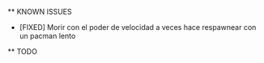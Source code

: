 ** KNOWN ISSUES

+ [FIXED] Morir con el poder de velocidad a veces hace respawnear con un pacman lento

** TODO
